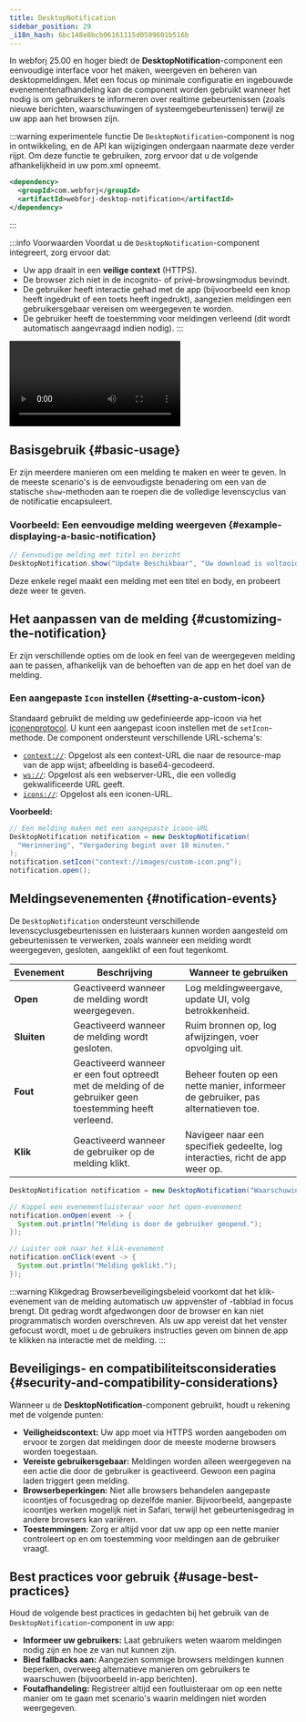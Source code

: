```yaml
---
title: DesktopNotification
sidebar_position: 29
_i18n_hash: 6bc148e8bcb06161115d0509601b516b
---
```

<DocChip chip='since' label='25.00' />
<DocChip chip='experimental' />
<JavadocLink type="desktop-notification" location="com/webforj/component/desktopnotification/DesktopNotification" top='true'/>

In webforj 25.00 en hoger biedt de **DesktopNotification**-component een eenvoudige interface voor het maken, weergeven en beheren van desktopmeldingen. Met een focus op minimale configuratie en ingebouwde evenementenafhandeling kan de component worden gebruikt wanneer het nodig is om gebruikers te informeren over realtime gebeurtenissen (zoals nieuwe berichten, waarschuwingen of systeemgebeurtenissen) terwijl ze uw app aan het browsen zijn.

:::warning experimentele functie
De `DesktopNotification`-component is nog in ontwikkeling, en de API kan wijzigingen ondergaan naarmate deze verder rijpt. Om deze functie te gebruiken, zorg ervoor dat u de volgende afhankelijkheid in uw pom.xml opneemt.

```xml
<dependency>
  <groupId>com.webforj</groupId>
  <artifactId>webforj-desktop-notification</artifactId>
</dependency>
```
:::

:::info Voorwaarden
Voordat u de `DesktopNotification`-component integreert, zorg ervoor dat:

- Uw app draait in een **veilige context** (HTTPS).
- De browser zich niet in de incognito- of privé-browsingmodus bevindt.
- De gebruiker heeft interactie gehad met de app (bijvoorbeeld een knop heeft ingedrukt of een toets heeft ingedrukt), aangezien meldingen een gebruikersgebaar vereisen om weergegeven te worden.
- De gebruiker heeft de toestemming voor meldingen verleend (dit wordt automatisch aangevraagd indien nodig).
:::

<div class="videos-container">
  <video controls>
    <source src="https://cdn.webforj.com/webforj-documentation/video/release/desktop_notifications.mp4" type="video/mp4"/>
  </video>
</div>

## Basisgebruik {#basic-usage}

Er zijn meerdere manieren om een melding te maken en weer te geven. In de meeste scenario's is de eenvoudigste benadering om een van de statische `show`-methoden aan te roepen die de volledige levenscyclus van de notificatie encapsuleert.

### Voorbeeld: Een eenvoudige melding weergeven {#example-displaying-a-basic-notification}

```java
// Eenvoudige melding met titel en bericht
DesktopNotification.show("Update Beschikbaar", "Uw download is voltooid!");
```

Deze enkele regel maakt een melding met een titel en body, en probeert deze weer te geven.

## Het aanpassen van de melding {#customizing-the-notification}

Er zijn verschillende opties om de look en feel van de weergegeven melding aan te passen, afhankelijk van de behoeften van de app en het doel van de melding.

### Een aangepaste `Icon` instellen {#setting-a-custom-icon}

Standaard gebruikt de melding uw gedefinieerde app-icoon via het [iconenprotocol](../managing-resources/assets-protocols#the-icons-protocol). U kunt een aangepast icoon instellen met de `setIcon`-methode. De component ondersteunt verschillende URL-schema's:

- [`context://`](../managing-resources/assets-protocols#the-context-protocol): Opgelost als een context-URL die naar de resource-map van de app wijst; afbeelding is base64-gecodeerd.
- [`ws://`](../managing-resources/assets-protocols#the-webserver-protocol): Opgelost als een webserver-URL, die een volledig gekwalificeerde URL geeft.
- [`icons://`](../managing-resources/assets-protocols#the-icons-protocol): Opgelost als een iconen-URL.

**Voorbeeld:**

```java
// Een melding maken met een aangepaste icoon-URL
DesktopNotification notification = new DesktopNotification(
  "Herinnering", "Vergadering begint over 10 minuten."
);
notification.setIcon("context://images/custom-icon.png");
notification.open();
```

## Meldingsevenementen {#notification-events}

De `DesktopNotification` ondersteunt verschillende levenscyclusgebeurtenissen en luisteraars kunnen worden aangesteld om gebeurtenissen te verwerken, zoals wanneer een melding wordt weergegeven, gesloten, aangeklikt of een fout tegenkomt.

| Evenement                  | Beschrijving                                           | Wanneer te gebruiken                                               |
|-----------------------------|-------------------------------------------------------|------------------------------------------------------------------|
| **Open** | Geactiveerd wanneer de melding wordt weergegeven.       | Log meldingweergave, update UI, volg betrokkenheid.              |
| **Sluiten**| Geactiveerd wanneer de melding wordt gesloten.         | Ruim bronnen op, log afwijzingen, voer opvolging uit.            |
| **Fout**| Geactiveerd wanneer er een fout optreedt met de melding of de gebruiker geen toestemming heeft verleend.| Beheer fouten op een nette manier, informeer de gebruiker, pas alternatieven toe.  |
| **Klik**| Geactiveerd wanneer de gebruiker op de melding klikt. | Navigeer naar een specifiek gedeelte, log interacties, richt de app weer op. |


```java
DesktopNotification notification = new DesktopNotification("Waarschuwing", "U heeft een nieuw bericht!")

// Koppel een evenementluisteraar voor het open-evenement
notification.onOpen(event -> {
  System.out.println("Melding is door de gebruiker geopend.");
});

// Luister ook naar het klik-evenement
notification.onClick(event -> {
  System.out.println("Melding geklikt.");
});
```

:::warning Klikgedrag
Browserbeveiligingsbeleid voorkomt dat het klik-evenement van de melding automatisch uw appvenster of -tabblad in focus brengt. Dit gedrag wordt afgedwongen door de browser en kan niet programmatisch worden overschreven. Als uw app vereist dat het venster gefocust wordt, moet u de gebruikers instructies geven om binnen de app te klikken na interactie met de melding.
:::

## Beveiligings- en compatibiliteitsconsideraties {#security-and-compatibility-considerations}

Wanneer u de **DesktopNotification**-component gebruikt, houdt u rekening met de volgende punten:

- **Veiligheidscontext:** Uw app moet via HTTPS worden aangeboden om ervoor te zorgen dat meldingen door de meeste moderne browsers worden toegestaan.
- **Vereiste gebruikersgebaar:** Meldingen worden alleen weergegeven na een actie die door de gebruiker is geactiveerd. Gewoon een pagina laden triggert geen melding.
- **Browserbeperkingen:** Niet alle browsers behandelen aangepaste icoontjes of focusgedrag op dezelfde manier. Bijvoorbeeld, aangepaste icoontjes werken mogelijk niet in Safari, terwijl het gebeurtenisgedrag in andere browsers kan variëren.
- **Toestemmingen:** Zorg er altijd voor dat uw app op een nette manier controleert op en om toestemming voor meldingen aan de gebruiker vraagt.

## Best practices voor gebruik {#usage-best-practices}

Houd de volgende best practices in gedachten bij het gebruik van de `DesktopNotification`-component in uw app:

- **Informeer uw gebruikers:** Laat gebruikers weten waarom meldingen nodig zijn en hoe ze van nut kunnen zijn.
- **Bied fallbacks aan:** Aangezien sommige browsers meldingen kunnen beperken, overweeg alternatieve manieren om gebruikers te waarschuwen (bijvoorbeeld in-app berichten).
- **Foutafhandeling:** Registreer altijd een foutluisteraar om op een nette manier om te gaan met scenario's waarin meldingen niet worden weergegeven.
